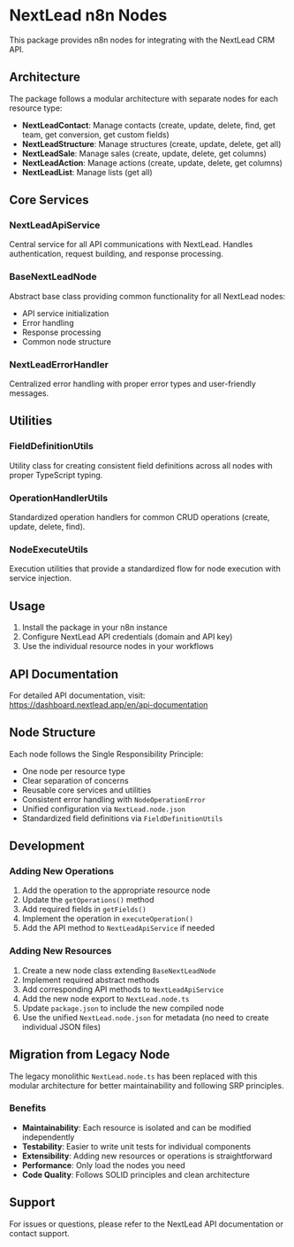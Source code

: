 # NextLead n8n Nodes

This package provides n8n nodes for integrating with the NextLead CRM API.

## Architecture

The package follows a modular architecture with separate nodes for each resource type:

- **NextLeadContact**: Manage contacts (create, update, delete, find, get team, get conversion, get custom fields)
- **NextLeadStructure**: Manage structures (create, update, delete, get all)
- **NextLeadSale**: Manage sales (create, update, delete, get columns)
- **NextLeadAction**: Manage actions (create, update, delete, get columns)
- **NextLeadList**: Manage lists (get all)

## Core Services

### NextLeadApiService
Central service for all API communications with NextLead. Handles authentication, request building, and response processing.

### BaseNextLeadNode
Abstract base class providing common functionality for all NextLead nodes:
- API service initialization
- Error handling
- Response processing
- Common node structure

### NextLeadErrorHandler
Centralized error handling with proper error types and user-friendly messages.

## Utilities

### FieldDefinitionUtils
Utility class for creating consistent field definitions across all nodes with proper TypeScript typing.

### OperationHandlerUtils
Standardized operation handlers for common CRUD operations (create, update, delete, find).

### NodeExecuteUtils
Execution utilities that provide a standardized flow for node execution with service injection.

## Usage

1. Install the package in your n8n instance
2. Configure NextLead API credentials (domain and API key)
3. Use the individual resource nodes in your workflows

## API Documentation

For detailed API documentation, visit: https://dashboard.nextlead.app/en/api-documentation

## Node Structure

Each node follows the Single Responsibility Principle:
- One node per resource type
- Clear separation of concerns
- Reusable core services and utilities
- Consistent error handling with `NodeOperationError`
- Unified configuration via `NextLead.node.json`
- Standardized field definitions via `FieldDefinitionUtils`

## Development

### Adding New Operations

1. Add the operation to the appropriate resource node
2. Update the `getOperations()` method
3. Add required fields in `getFields()`
4. Implement the operation in `executeOperation()`
5. Add the API method to `NextLeadApiService` if needed

### Adding New Resources

1. Create a new node class extending `BaseNextLeadNode`
2. Implement required abstract methods
3. Add corresponding API methods to `NextLeadApiService`
4. Add the new node export to `NextLead.node.ts`
5. Update `package.json` to include the new compiled node
6. Use the unified `NextLead.node.json` for metadata (no need to create individual JSON files)

## Migration from Legacy Node

The legacy monolithic `NextLead.node.ts` has been replaced with this modular architecture for better maintainability and following SRP principles.

### Benefits

- **Maintainability**: Each resource is isolated and can be modified independently
- **Testability**: Easier to write unit tests for individual components
- **Extensibility**: Adding new resources or operations is straightforward
- **Performance**: Only load the nodes you need
- **Code Quality**: Follows SOLID principles and clean architecture

## Support

For issues or questions, please refer to the NextLead API documentation or contact support.
